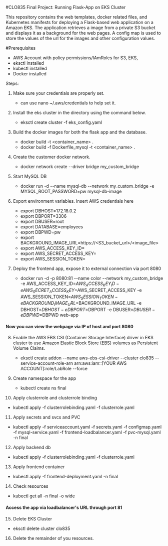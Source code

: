 #CLO835 Final Project: Running Flask-App on EKS Cluster

This repository contains the web templates, docker related files, and Kubernetes manifests for deploying a Flask-based web application on a Amazon EKS. The application retrieves a image from a private S3 bucket and displays it as a background for the web pages. A config map is used to store the values of the url for the images and other configuration values.


#Prerequisites

- AWS Account with policy permissions/IAmRoles for S3, EKS, 
- eksctl installed
- kubectl installed
- Docker installed


Steps:

1. Make sure your credentials are properly set. 
 
   - can use nano ~/.aws/credentials to help set it.

2. Install the eks cluster in the directory using the command below.

   - eksctl create cluster -f eks_config.yaml

3. Build the docker images for both the flask app and the database.
   
   - docker build -t <container_name> .
   - docker build -f Dockerfile_mysql -t <container_name> . 
   
4. Create the customer docker network.
   
   - docker network create --driver bridge my_custom_bridge
  
5. Start MySQL DB
   
   - docker run -d --name mysql-db --network my_custom_bridge -e MYSQL_ROOT_PASSWORD=pw mysql-db-image

6. Export environment variables. Insert AWS credentials here
   
   - export DBHOST=172.18.0.2
   - export DBPORT=3306
   - export DBUSER=root
   - export DATABASE=employees
   - export DBPWD=pw
   - export BACKGROUND_IMAGE_URL=https://<S3_bucket_url>/<image_file>
   - export AWS_ACCESS_KEY_ID=<your own value>
   - export AWS_SECRET_ACCESS_KEY=<your own value>
   - export AWS_SESSION_TOKEN=<your own value>

7. Deploy the frontend app, expose it to external connection via port 8080
   
   - docker run -d -p 8080:81 --name color --network my_custom_bridge -e AWS_ACCESS_KEY_ID=$AWS_ACCESS_KEY_ID -e AWS_SECRET_ACCESS_KEY=$AWS_SECRET_ACCESS_KEY -e AWS_SESSION_TOKEN=$AWS_SESSION_TOKEN -e BACKGROUND_IMAGE_URL=$BACKGROUND_IMAGE_URL -e DBHOST=$DBHOST -e DBPORT=$DBPORT -e DBUSER=$DBUSER -e DBPWD=$DBPWD web-app

#### Now you can view the webpage via IP of host and port 8080  

8. Enable the AWS EBS CSI (Container Storage Interface) driver in EKS cluster to use Amazon Elastic Block Store (EBS) volumes as Persistent Volume Claims.
   
   - eksctl create addon --name aws-ebs-csi-driver --cluster clo835 --service-account-role-arn arn:aws:iam::[YOUR AWS ACCOUNT]:role/LabRole --force

9. Create namespace for the app
   
   - kubectl create ns final

10. Apply clusterrole and clusterrole binding
   
   - kubectl apply -f clusterrolebinding.yaml -f clusterrole.yaml 

11. Apply secrets and svcs and PVC
   
   - kubectl apply -f serviceaccount.yaml -f secrets.yaml -f configmap.yaml -f mysql-service.yaml -f frontend-loadbalancer.yaml -f pvc-mysql.yaml -n final

12. Apply backend db

   - kubectl apply -f clusterrolebinding.yaml -f clusterrole.yaml 

13. Apply frontend container

   - kubectl apply -f frontend-deployment.yaml -n final 

14. Check resources

   - kubectl get all -n final -o wide

#### Access the app via loadbalancer's URL through port 81

15. Delete EKS Cluster
   
   - eksctl delete cluster clo835 

16. Delete the remainder of you resources.
   
